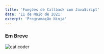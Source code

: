 ```yaml
---
title: 'Funções de Callback com JavaScript'
date: '11 de Maio de 2021'
excerpt: 'Programação Ninja'
---
```


### Em Breve

<img src="https://media4.giphy.com/media/LmNwrBhejkK9EFP504/200.gif" alt="cat coder" />
